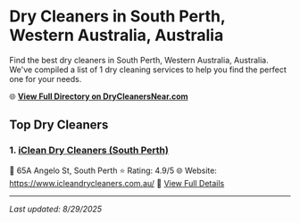 # Dry Cleaners in South Perth, Western Australia, Australia

Find the best dry cleaners in South Perth, Western Australia, Australia. We've compiled a list of 1 dry cleaning services to help you find the perfect one for your needs.

🌐 **[View Full Directory on DryCleanersNear.com](https://drycleanersnear.com/city/Australia/Western%20Australia/South%20Perth)**

## Top Dry Cleaners

### 1. [iClean Dry Cleaners (South Perth)](https://drycleanersnear.com/dryCleaner/68ad16341d9ee695c9252e2d/iclean-dry-cleaners-south-perth)
📍 65A Angelo St, South Perth
⭐ Rating: 4.9/5
🌐 Website: https://www.icleandrycleaners.com.au/
🔗 [View Full Details](https://drycleanersnear.com/dryCleaner/68ad16341d9ee695c9252e2d/iclean-dry-cleaners-south-perth)


---

*Last updated: 8/29/2025*
